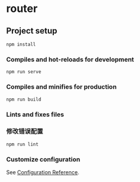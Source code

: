 # router

## Project setup
```
npm install
```

### Compiles and hot-reloads for development
```
npm run serve
```

### Compiles and minifies for production
```
npm run build
```

### Lints and fixes files
### 修改错误配置
```
npm run lint
```

### Customize configuration
See [Configuration Reference](https://cli.vuejs.org/config/).
